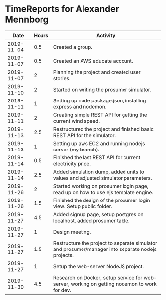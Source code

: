 # TimeReports for Alexander Mennborg

| Date        | Hours   | Activity                                                                                          |
| ----------- | ------- |---------------------------------------------------------------------------------------------------|
| 2019-11-04  | 0.5     | Created a group.                                                                                  |
| 2019-11-07  | 0.5     | Created an AWS educate account.                                                                   |
| 2019-11-07  | 2       | Planning the project and created user stories.                                                    |
| 2019-11-10  | 2       | Started on writing the prosumer simulator.                                                        |
| 2019-11-11  | 1       | Setting up node package.json, installing express and nodemon.                                     |
| 2019-11-11  | 2       | Creating simple REST API for getting the current wind speed.                                      |
| 2019-11-13  | 2.5     | Restructured the project and finished basic REST API for the simulator.                           |
| 2019-11-13  | 1       | Setting up aws EC2 and running nodejs server (my branch).                                         |
| 2019-11-14  | 0.5     | Finished the last REST API for current electricity price.                                         |
| 2019-11-14  | 2.5     | Added simulation dump, added units to values and adjusted simulator parameters.                   |
| 2019-11-26  | 2       | Started working on prosumer login page, read up on how to use ejs template engine.                |
| 2019-11-26  | 1.5     | Finished the design of the prosumer login view. Setup public folder.                              |
| 2019-11-27  | 4.5     | Added signup page, setup postgres on localhost, added prosumer table.                             |
| 2019-11-27  | 1       | Design meeting.                                                                                   |
| 2019-11-27  | 1.5     | Restructure the project to separate simulator and prosumer/manager into separate nodejs projects. |
| 2019-11-27  | 1       | Setup the web-server NodeJS project.                                                              |
| 2019-11-30  | 4.5     | Research on Docker, setup service for web-server, working on getting nodemon to work for dev.     |
